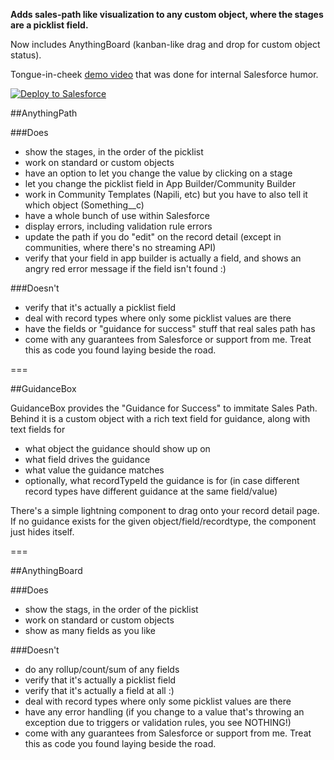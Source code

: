 **Adds sales-path like visualization to any custom object, where the stages are a picklist field.**

Now includes AnythingBoard (kanban-like drag and drop for custom object status).

Tongue-in-cheek [demo video](https://www.youtube.com/watch?v=Zoqll5THApU) that was done for internal Salesforce humor.

<a href="https://githubsfdeploy.herokuapp.com?owner=mahwish7&repo=SFDC2">
  <img alt="Deploy to Salesforce"
       src="https://raw.githubusercontent.com/afawcett/githubsfdeploy/master/deploy.png">
</a>

##AnythingPath

###Does

* show the stages, in the order of the picklist
* work on standard or custom objects
* have an option to let you change the value by clicking on a stage
* let you change the picklist field in App Builder/Community Builder
* work in Community Templates (Napili, etc) but you have to also tell it which object (Something__c)
* have a whole bunch of use within Salesforce
* display errors, including validation rule errors
* update the path if you do "edit" on the record detail (except in communities, where there's no streaming API)
* verify that your field in app builder is actually a field, and shows an angry red error message if the field isn't found :)

###Doesn't

* verify that it's actually a picklist field
* deal with record types where only some picklist values are there
* have the fields or "guidance for success" stuff that real sales path has
* come with any guarantees from Salesforce or support from me.  Treat this as code you found laying beside the road.

===

##GuidanceBox

GuidanceBox provides the "Guidance for Success" to immitate Sales Path.  Behind it is a custom object with a rich text field for guidance, along with text fields for

* what object the guidance should show up on
* what field drives the guidance
* what value the guidance matches
* optionally, what recordTypeId the guidance is for (in case different record types have different guidance at the same field/value)

There's a simple lightning component to drag onto your record detail page.  If no guidance exists for the given object/field/recordtype, the component just hides itself.

===

##AnythingBoard

###Does

* show the stags, in the order of the picklist
* work on standard or custom objects
* show as many fields as you like

###Doesn't

* do any rollup/count/sum of any fields
* verify that it's actually a picklist field
* verify that it's actually a field at all :)
* deal with record types where only some picklist values are there
* have any error handling (if you change to a value that's throwing an exception due to triggers or validation rules, you see NOTHING!)
* come with any guarantees from Salesforce or support from me.  Treat this as code you found laying beside the road.
